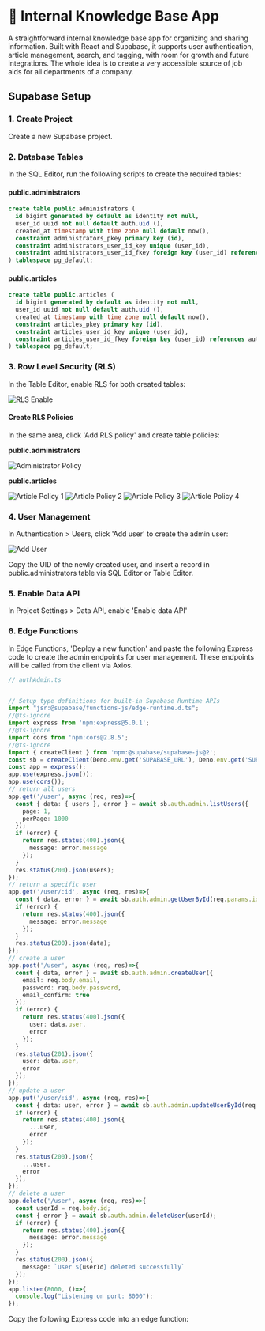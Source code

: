 # 📘 Internal Knowledge Base App

A straightforward internal knowledge base app for organizing and sharing information. Built with React and Supabase, it supports user authentication, article management, search, and tagging, with room for growth and future integrations. The whole idea is to create a very accessible source of job aids for all departments of a company.

## Supabase Setup

### 1. Create Project
Create a new Supabase project.

### 2. Database Tables
In the SQL Editor, run the following scripts to create the required tables:

#### public.administrators
```sql
create table public.administrators (
  id bigint generated by default as identity not null,
  user_id uuid not null default auth.uid (),
  created_at timestamp with time zone null default now(),
  constraint administrators_pkey primary key (id),
  constraint administrators_user_id_key unique (user_id),
  constraint administrators_user_id_fkey foreign key (user_id) references auth.users (id) on update cascade on delete cascade
) tablespace pg_default;
```

#### public.articles
```sql
create table public.articles (
  id bigint generated by default as identity not null,
  user_id uuid not null default auth.uid (),
  created_at timestamp with time zone null default now(),
  constraint articles_pkey primary key (id),
  constraint articles_user_id_key unique (user_id),
  constraint articles_user_id_fkey foreign key (user_id) references auth.users (id) on update cascade on delete cascade
) tablespace pg_default;
```

### 3. Row Level Security (RLS)
In the Table Editor, enable RLS for both created tables:

![RLS Enable](image.png)

#### Create RLS Policies
In the same area, click 'Add RLS policy' and create table policies:

**public.administrators**

![Administrator Policy](image-2.png)

**public.articles**

![Article Policy 1](image-3.png)
![Article Policy 2](image-4.png)
![Article Policy 3](image-5.png)
![Article Policy 4](image-6.png)

### 4. User Management
In Authentication > Users, click 'Add user' to create the admin user:

![Add User](image-7.png)

Copy the UID of the newly created user, and insert a record in public.administrators table via SQL Editor or Table Editor.

### 5. Enable Data API
In Project Settings > Data API, enable 'Enable data API'

### 6. Edge Functions
In Edge Functions, 'Deploy a new function' and paste the following Express code to create the admin endpoints for user management. These endpoints will be called from the client via Axios.

```ts
// authAdmin.ts


// Setup type definitions for built-in Supabase Runtime APIs
import "jsr:@supabase/functions-js/edge-runtime.d.ts";
//@ts-ignore
import express from 'npm:express@5.0.1';
//@ts-ignore
import cors from 'npm:cors@2.8.5';
//@ts-ignore
import { createClient } from 'npm:@supabase/supabase-js@2';
const sb = createClient(Deno.env.get('SUPABASE_URL'), Deno.env.get('SUPABASE_SERVICE_ROLE_KEY'));
const app = express();
app.use(express.json());
app.use(cors());
// return all users
app.get('/user', async (req, res)=>{
  const { data: { users }, error } = await sb.auth.admin.listUsers({
    page: 1,
    perPage: 1000
  });
  if (error) {
    return res.status(400).json({
      message: error.message
    });
  }
  res.status(200).json(users);
});
// return a specific user
app.get('/user/:id', async (req, res)=>{
  const { data, error } = await sb.auth.admin.getUserById(req.params.id);
  if (error) {
    return res.status(400).json({
      message: error.message
    });
  }
  res.status(200).json(data);
});
// create a user
app.post('/user', async (req, res)=>{
  const { data, error } = await sb.auth.admin.createUser({
    email: req.body.email,
    password: req.body.password,
    email_confirm: true
  });
  if (error) {
    return res.status(400).json({
      user: data.user,
      error
    });
  }
  res.status(201).json({
    user: data.user,
    error
  });
});
// update a user
app.put('/user/:id', async (req, res)=>{
  const { data: user, error } = await sb.auth.admin.updateUserById(req.params.id, req.body);
  if (error) {
    return res.status(400).json({
      ...user,
      error
    });
  }
  res.status(200).json({
    ...user,
    error
  });
});
// delete a user
app.delete('/user', async (req, res)=>{
  const userId = req.body.id;
  const { error } = await sb.auth.admin.deleteUser(userId);
  if (error) {
    return res.status(400).json({
      message: error.message
    });
  }
  res.status(200).json({
    message: `User ${userId} deleted successfully`
  });
});
app.listen(8000, ()=>{
  console.log("Listening on port: 8000");
});

```
Copy the following Express code into an edge function: